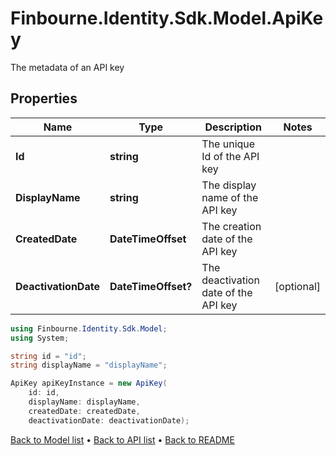 # Finbourne.Identity.Sdk.Model.ApiKey
The metadata of an API key

## Properties

Name | Type | Description | Notes
------------ | ------------- | ------------- | -------------
**Id** | **string** | The unique Id of the API key | 
**DisplayName** | **string** | The display name of the API key | 
**CreatedDate** | **DateTimeOffset** | The creation date of the API key | 
**DeactivationDate** | **DateTimeOffset?** | The deactivation date of the API key | [optional] 

```csharp
using Finbourne.Identity.Sdk.Model;
using System;

string id = "id";
string displayName = "displayName";

ApiKey apiKeyInstance = new ApiKey(
    id: id,
    displayName: displayName,
    createdDate: createdDate,
    deactivationDate: deactivationDate);
```

[Back to Model list](../README.md#documentation-for-models) &#8226; [Back to API list](../README.md#documentation-for-api-endpoints) &#8226; [Back to README](../README.md)
